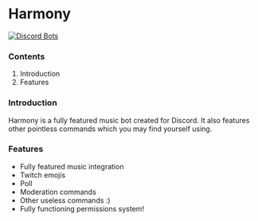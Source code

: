 # Harmony

<a href="https://discordbots.org/bot/358954387953025024">
  <img src="https://discordbots.org/api/widget/status/358954387953025024.svg?noavatar=true" alt="Discord Bots" />
</a>

### Contents

1. Introduction
2. Features

### Introduction

Harmony is a fully featured music bot created for Discord. It also features other pointless commands which you may find yourself using.

### Features

* Fully featured music integration
* Twitch emojis
* Poll
* Moderation commands
* Other useless commands :)
* Fully functioning permissions system!

